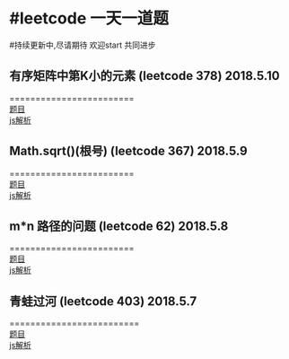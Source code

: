 #leetcode 一天一道题
=======================
#持续更新中,尽请期待 欢迎start  共同进步


##  有序矩阵中第K小的元素  (leetcode 378) 2018.5.10
========================  
[题目](https://github.com/qingclass/2018/tree/master/algorithm/kthSmallest)  
[js解析](https://github.com/qingclass/2018/blob/master/algorithm/kthSmallest/kthSmallest.js)

## Math.sqrt()(根号)  (leetcode 367) 2018.5.9
========================  
[题目](https://github.com/qingclass/2018/tree/master/algorithm/isPerfectSquare)  
[js解析](https://github.com/qingclass/2018/blob/master/algorithm/isPerfectSquare/isPerfectSquare.js)

## m*n 路径的问题 (leetcode 62) 2018.5.8
========================  
[题目](https://github.com/qingclass/2018/tree/master/algorithm/uniquePaths)  
[js解析](https://github.com/qingclass/2018/blob/master/algorithm/uniquePaths/uniquePaths.js)

##  青蛙过河 (leetcode 403) 2018.5.7
=========================  
[题目](https://github.com/qingclass/2018/tree/master/algorithm/canCross)  
[js解析](https://github.com/qingclass/2018/blob/master/algorithm/canCross/canCross.js)